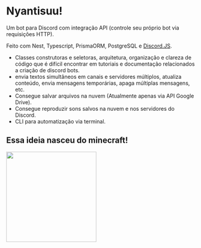 # Nyantisuu!

Um bot para Discord com integração API (controle seu próprio bot via requisições HTTP). 

Feito com Nest, Typescript, PrismaORM, PostgreSQL e [Discord.JS](https://discord.js.org).
- Classes construtoras e seletoras, arquitetura, organização e clareza de código que é difícil encontrar em tutoriais e documentação relacionados a criação de discord bots.
- envia textos simultâneos em canais e servidores múltiplos, atualiza conteúdo, envia mensagens temporárias, apaga múltiplas mensagens, etc.
- Consegue salvar arquivos na nuvem (Atualmente apenas via API Google Drive).
- Consegue reproduzir sons salvos na nuvem e nos servidores do Discord.
- CLI para automatização via terminal.

 <h2>Essa ideia nasceu do minecraft!</h2>
 <img  width="240px" src="https://i.imgur.com/k4Fu7T3.gif">